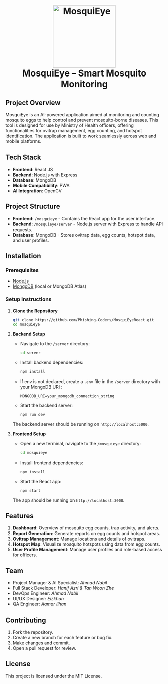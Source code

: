 <h1 align="center">
  <br>
  <a href="https://github.com/Phishing-Coders/MosquiEyeReact"><img src="https://github.com/user-attachments/assets/ca865741-38d5-4e30-b684-ecb99a92f829" alt="MosquiEye" width="200"></a>
  <br>
  MosquiEye – Smart Mosquito Monitoring
  <br>
</h1>

## Project Overview
MosquiEye is an AI-powered application aimed at monitoring and counting mosquito eggs to help control and prevent mosquito-borne diseases. This tool is designed for use by Ministry of Health officers, offering functionalities for ovitrap management, egg counting, and hotspot identification. The application is built to work seamlessly across web and mobile platforms.

## Tech Stack
- **Frontend**: React JS
- **Backend**: Node.js with Express
- **Database**: MongoDB
- **Mobile Compatibility**: PWA
- **AI Integration**: OpenCV

## Project Structure
- **Frontend**: `/mosquieye` - Contains the React app for the user interface.
- **Backend**: `/mosquieye/server` - Node.js server with Express to handle API requests.
- **Database**: MongoDB - Stores ovitrap data, egg counts, hotspot data, and user profiles.

## Installation

### Prerequisites
- [Node.js](https://nodejs.org/)
- [MongoDB](https://www.mongodb.com/) (local or MongoDB Atlas)

### Setup Instructions

1. **Clone the Repository**
   ```bash
   git clone https://github.com/Phishing-Coders/MosquiEyeReact.git
   cd mosquieye
   ```

2. **Backend Setup**
   - Navigate to the `/server` directory:
     ```bash
     cd server
     ```
   - Install backend dependencies:
     ```bash
     npm install
     ```
   - If env is not declared, create a `.env` file in the `/server` directory with your MongoDB URI :
     ```plaintext
     MONGODB_URI=your_mongodb_connection_string
     ```
   - Start the backend server:
     ```bash
     npm run dev
     ```
   The backend server should be running on `http://localhost:5000`.

3. **Frontend Setup**
   - Open a new terminal, navigate to the `/mosquieye` directory:
     ```bash
     cd mosquieye
     ```
   - Install frontend dependencies:
     ```bash
     npm install
     ```
   - Start the React app:
     ```bash
     npm start
     ```
   The app should be running on `http://localhost:3000`.

## Features
1. **Dashboard**: Overview of mosquito egg counts, trap activity, and alerts.
2. **Report Generation**: Generate reports on egg counts and hotspot areas.
3. **Ovitrap Management**: Manage locations and details of ovitraps.
4. **Hotspot Map**: Visualize mosquito hotspots using data from egg counts.
5. **User Profile Management**: Manage user profiles and role-based access for officers.

## Team
- Project Manager & AI Specialist: *Ahmad Nabil*
- Full Stack Developer: *Hanif Azri & Tan Woon Zhe*
- DevOps Engineer: *Ahmad Nabil*
- UI/UX Designer: *Eizkhan*
- QA Engineer: *Aqmar Ilhan*

## Contributing
1. Fork the repository.
2. Create a new branch for each feature or bug fix.
3. Make changes and commit.
4. Open a pull request for review.

## License
This project is licensed under the MIT License.
